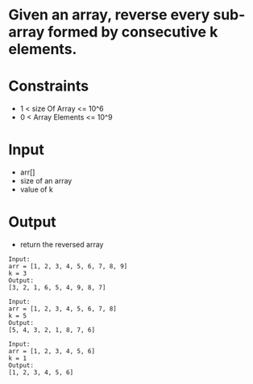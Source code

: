 # Given an array, reverse every sub-array formed by consecutive k elements.

# Constraints

- 1 < size Of Array <= 10^6
- 0 < Array Elements <= 10^9

# Input

- arr[]
- size of an array
- value of k

# Output

- return the reversed array

```
Input:
arr = [1, 2, 3, 4, 5, 6, 7, 8, 9]
k = 3
Output:
[3, 2, 1, 6, 5, 4, 9, 8, 7]

Input:
arr = [1, 2, 3, 4, 5, 6, 7, 8]
k = 5
Output:
[5, 4, 3, 2, 1, 8, 7, 6]

Input:
arr = [1, 2, 3, 4, 5, 6]
k = 1
Output:
[1, 2, 3, 4, 5, 6]

 ```
